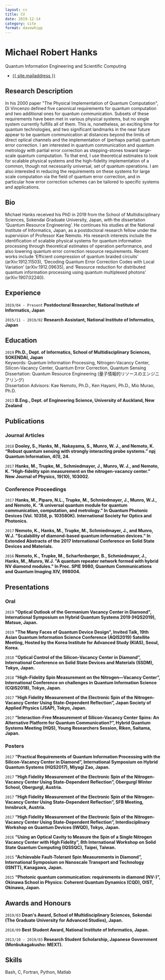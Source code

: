 ```yaml
---
layout: cv
title: CV
date: 2019-12-14
category: site
format: davewhipp
---
```




# Michael Robert Hanks
Quantum Information Engineering and Scientific Computing
<div id="contactinfo">
<ul>
  <li><a href="mailto:{{ site.mailaddress }}">{{ site.mailaddress }}</a></li>
</ul>
</div>


## Research Description

In his 2000 paper "The Physical Implementation of Quantum Computation", Di Vincenzo defined five canonical requirements for quantum computation and two additional ones for quantum communication. Subsets of these requirements have been met in various physical systems, but no single system currently fulfills all of them. This is, nonetheless, an exciting time for quantum technologies, and two significant landmarks in the near future appear to be quantum communication at distances beyond the limits of direct optical channels and the implementation of (perhaps partial) quantum error correction. I am interested in quantum communication and quantum metrology with partial error correction as stepping-stones toward large-scale quantum computation. To that end, I use theoretical estimates to look for scalable physical systems and the high-fidelity implementation of a common, though not necessarily universal, set of quantum operations. I am also interested in reducing the requirements on these systems for large scale computation via the field of quantum error correction, and in particular how error correction schemes can be tailored to specific systems and applications.

## Bio

Michael Hanks received his PhD in 2019 from the School of Multidisciplinary Sciences, Sokendai Graduate University, Japan, with the dissertation ‘Quantum Resource Engineering’. He continues his studies at the National Institute of Informatics, Japan, as a postdoctoral research fellow under the supervision of Professor Kae Nemoto. His research interests include the identification of scalable physical systems for quantum information processing through theoretical estimates of operation performance, and also lowering quantum error correction resource requirements. Recent works include ‘Efficient compression of quantum braided circuits’ (arXiv:1912.11503), ‘Decoding Quantum Error Correction Codes with Local Variation’ (arXiv:1912.09635), and ‘Resource reduction for distributed quantum information processing using quantum multiplexed photons’ (arXiv:1907.02240).



## Experience

`2019/04 - Present`
__Postdoctoral Researcher, National Institute of Informatics, Japan__

`2015/11 - 2019/02`
__Research Assistant, National Institute of Informatics, Japan__



## Education

`2019`
__Ph.D., Dept. of Informatics, School of Multidisciplinary Sciences, SOKENDAI, Japan__<br/>
Keywords: Quantum Information Processing, Nitrogen-Vacancy Center, Silicon-Vacancy Center, Quantum Error Correction, Quantum Sensing<br/>
Dissertation: Quantum Resource Engineering (量子情報的リソースのエンジニアリング) <br/>
Dissertation Advisors: Kae Nemoto, Ph.D., Ken Hayami, Ph.D., Mio Murao, Ph.D.

`2013`
__B.Eng., Dept. of Engineering Science, University of Auckland, New Zealand__


## Publications

### Journal Articles

`2018`
__Dooley, S., Hanks, M., Nakayama, S., Munro, W. J., and Nemoto, K. “Robust quantum sensing with strongly interacting probe systems.” npj Quantum Information, 4(1), 24.__

`2017`
__Hanks, M., Trupke, M., Schmiedmayer, J., Munro, W. J., and Nemoto, K. “High-fidelity spin measurement on the nitrogen-vacancy center.” New Journal of Physics, 19(10), 103002.__

### Conference Proceedings

`2017`
__Hanks, M., Piparo, N.L., Trupke, M., Schmiedmayer, J., Munro, W.J., and Nemoto, K. “A universal quantum module for quantum communication, computation, and metrology.” In Quantum Photonic Devices (Vol. 10358, p. 103580K). International Society for Optics and Photonics.__

`2017`
__Nemoto, K., Hanks, M., Trupke, M., Schmiedmayer, J., and Munro, W.J. "Scalability of diamond-based quantum information devices." In Extended Abstracts of the 2017 International Conference on Solid State Devices and Materials.__

`2016`
__Nemoto, K., Trupke, M., Scharfenberger, B., Schmiedmayer, J., Hanks, M., Munro, W.J. "A quantum repeater network formed with hybrid NV diamond modules." In Proc. SPIE 9980, Quantum Communications and Quantum Imaging XIV, 998004.__



## Presentations

### Oral

`2019`
__"Optical Outlook of the Germanium Vacancy Center in Diamond", International Symposium on Hybrid Quantum Systems 2019 (HQS2019), Matsue, Japan.__

`2019`
__"The Many Faces of Quantum Device Design", Invited Talk, 19th Asian Quantum Information Science Conference (AQIS2019) Satellite Meeting, Hosted by the Korea Institute for Advanced Study (KIAS), Seoul, Korea.__

`2018`
__“Optical Control of the Silicon-Vacancy Center in Diamond”, International Conference on Solid State Devices and Materials (SSDM), Tokyo, Japan.__

`2018`
__“High-Fidelity Spin Measurement on the Nitrogen―Vacancy Center”, International Conference on challenges in Quantum Information Science (CQIS2018), Tokyo, Japan.__

`2017`
__“High Fidelity Measurement of the Electronic Spin of the Nitrogen-Vacancy Center Using State-Dependent Reflection”, Japan Society of Applied Physics (JSAP), Tokyo, Japan.__

`2017`
__“Interaction-Free Measurement of Silicon-Vacancy Center Spins: An Alternative Platform for Quantum Communication?”, Hybrid Quantum Systems Meeting (HQS), Young Researchers Session, Riken, Saitama, Japan.__

### Posters

`2017`
__“Practical Requirements of Quantum Information Processing with the Silicon-Vacancy Center in Diamond”, International Symposium on Hybrid Quantum Systems (HQS2017), Miyagi Zao, Japan.__

`2017`
__“High Fidelity Measurement of the Electronic Spin of the Nitrogen-Vacancy Center Using State-Dependent Reflection”, Obergurgl Winter School, Obergurgl, Austria.__

`2017`
__“High Fidelity Measurement of the Electronic Spin of the Nitrogen-Vacancy Center Using State-Dependent Reflection”, SFB Meeting, Innsbruck, Austria.__

`2017`
__“High Fidelity Measurement of the Electronic Spin of the Nitrogen-Vacancy Center Using State-Dependent Reflection”, Interdisciplinary Workshop on Quantum Devices (IWQD), Tokyo, Japan.__

`2016`
__“Using an Optical Cavity to Measure the Spin of a Single Nitrogen Vacancy Center with High Fidelity”, 8th International Workshop on Solid State Quantum Computing (IQSSQC), Taipei, Taiwan.__

`2015`
__“Achievable Fault-Tolerant Spin Measurements in Diamond”, International Symposium on Nanoscale Transport and Technology (ISNTT), Kanagawa, Japan.__

`2015`
__“Photonic quantum communication: requirements in diamond (NV-)”, Okinawa School in Physics: Coherent Quantum Dynamics (CQD), OIST, Okinawa, Japan.__


## Awards and Honours

`2019/03`
__Dean's Award, School of Multidisciplinary Sciences, Sokendai (The Graduate University for Advanced Studies), Japan.__

`2018/09`
__Best Student Award, National Institute of Informatics, Japan.__

`2013/10 - 2019/03`
__Research Student Scholarship, Japanese Government (Monbukagakusho: MEXT).__


## Skills

Bash, C, Fortran, Python, Matlab



